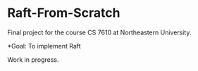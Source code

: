 # Raft-From-Scratch
Final project for the course CS 7610 at Northeastern University. 

*Goal: To implement Raft 

Work in progress.




